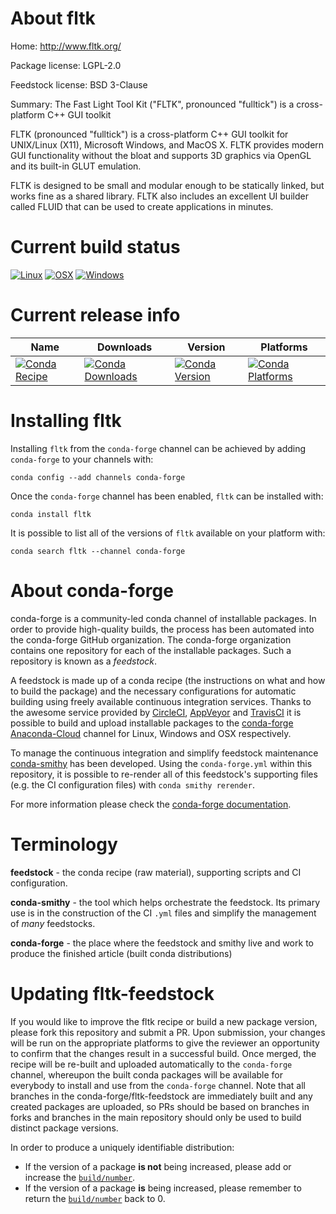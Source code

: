 About fltk
==========

Home: http://www.fltk.org/

Package license: LGPL-2.0

Feedstock license: BSD 3-Clause

Summary: The Fast Light Tool Kit ("FLTK", pronounced "fulltick") is a cross-platform C++ GUI toolkit

FLTK (pronounced "fulltick") is a cross-platform C++ GUI toolkit for
UNIX/Linux (X11), Microsoft Windows, and MacOS X. FLTK provides
modern GUI functionality without the bloat and supports 3D graphics via
OpenGL and its built-in GLUT emulation.

FLTK is designed to be small and modular enough to be statically
linked, but works fine as a shared library. FLTK also includes an
excellent UI builder called FLUID that can be used to create
applications in minutes.


Current build status
====================

[![Linux](https://img.shields.io/circleci/project/github/conda-forge/fltk-feedstock/master.svg?label=Linux)](https://circleci.com/gh/conda-forge/fltk-feedstock)
[![OSX](https://img.shields.io/travis/conda-forge/fltk-feedstock/master.svg?label=macOS)](https://travis-ci.org/conda-forge/fltk-feedstock)
[![Windows](https://img.shields.io/appveyor/ci/conda-forge/fltk-feedstock/master.svg?label=Windows)](https://ci.appveyor.com/project/conda-forge/fltk-feedstock/branch/master)

Current release info
====================

| Name | Downloads | Version | Platforms |
| --- | --- | --- | --- |
| [![Conda Recipe](https://img.shields.io/badge/recipe-fltk-green.svg)](https://anaconda.org/conda-forge/fltk) | [![Conda Downloads](https://img.shields.io/conda/dn/conda-forge/fltk.svg)](https://anaconda.org/conda-forge/fltk) | [![Conda Version](https://img.shields.io/conda/vn/conda-forge/fltk.svg)](https://anaconda.org/conda-forge/fltk) | [![Conda Platforms](https://img.shields.io/conda/pn/conda-forge/fltk.svg)](https://anaconda.org/conda-forge/fltk) |

Installing fltk
===============

Installing `fltk` from the `conda-forge` channel can be achieved by adding `conda-forge` to your channels with:

```
conda config --add channels conda-forge
```

Once the `conda-forge` channel has been enabled, `fltk` can be installed with:

```
conda install fltk
```

It is possible to list all of the versions of `fltk` available on your platform with:

```
conda search fltk --channel conda-forge
```


About conda-forge
=================

conda-forge is a community-led conda channel of installable packages.
In order to provide high-quality builds, the process has been automated into the
conda-forge GitHub organization. The conda-forge organization contains one repository
for each of the installable packages. Such a repository is known as a *feedstock*.

A feedstock is made up of a conda recipe (the instructions on what and how to build
the package) and the necessary configurations for automatic building using freely
available continuous integration services. Thanks to the awesome service provided by
[CircleCI](https://circleci.com/), [AppVeyor](https://www.appveyor.com/)
and [TravisCI](https://travis-ci.org/) it is possible to build and upload installable
packages to the [conda-forge](https://anaconda.org/conda-forge)
[Anaconda-Cloud](https://anaconda.org/) channel for Linux, Windows and OSX respectively.

To manage the continuous integration and simplify feedstock maintenance
[conda-smithy](https://github.com/conda-forge/conda-smithy) has been developed.
Using the ``conda-forge.yml`` within this repository, it is possible to re-render all of
this feedstock's supporting files (e.g. the CI configuration files) with ``conda smithy rerender``.

For more information please check the [conda-forge documentation](https://conda-forge.org/docs/).

Terminology
===========

**feedstock** - the conda recipe (raw material), supporting scripts and CI configuration.

**conda-smithy** - the tool which helps orchestrate the feedstock.
                   Its primary use is in the construction of the CI ``.yml`` files
                   and simplify the management of *many* feedstocks.

**conda-forge** - the place where the feedstock and smithy live and work to
                  produce the finished article (built conda distributions)


Updating fltk-feedstock
=======================

If you would like to improve the fltk recipe or build a new
package version, please fork this repository and submit a PR. Upon submission,
your changes will be run on the appropriate platforms to give the reviewer an
opportunity to confirm that the changes result in a successful build. Once
merged, the recipe will be re-built and uploaded automatically to the
`conda-forge` channel, whereupon the built conda packages will be available for
everybody to install and use from the `conda-forge` channel.
Note that all branches in the conda-forge/fltk-feedstock are
immediately built and any created packages are uploaded, so PRs should be based
on branches in forks and branches in the main repository should only be used to
build distinct package versions.

In order to produce a uniquely identifiable distribution:
 * If the version of a package **is not** being increased, please add or increase
   the [``build/number``](https://conda.io/docs/user-guide/tasks/build-packages/define-metadata.html#build-number-and-string).
 * If the version of a package **is** being increased, please remember to return
   the [``build/number``](https://conda.io/docs/user-guide/tasks/build-packages/define-metadata.html#build-number-and-string)
   back to 0.
